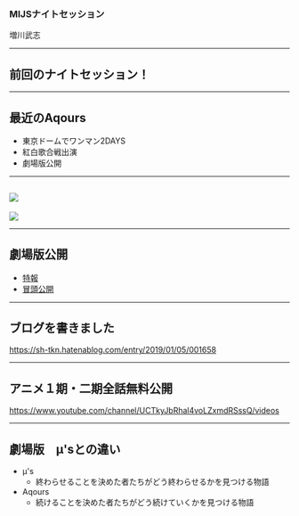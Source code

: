 ### MIJSナイトセッション
  
増川武志

---
## 前回のナイトセッション！

---
## 最近のAqours
- 東京ドームでワンマン2DAYS
- 紅白歌合戦出演
- 劇場版公開
---
![](https://pbs.twimg.com/media/DsyCSiKUcAA4c77.jpg)
---
![](https://pbs.twimg.com/media/DvwI3XyU8AAwDWx.jpg:large)

---
## 劇場版公開
- [特報](https://www.youtube.com/watch?v=1haB_uUpbUY)
- [冒頭公開](https://www.youtube.com/watch?v=gbFobF58W7g)

---
## ブログを書きました
https://sh-tkn.hatenablog.com/entry/2019/01/05/001658

---
## アニメ１期・二期全話無料公開
https://www.youtube.com/channel/UCTkyJbRhal4voLZxmdRSssQ/videos

---
## 劇場版　μ'sとの違い
- μ's
    - 終わらせることを決めた者たちがどう終わらせるかを見つける物語
- Aqours
    - 続けることを決めた者たちがどう続けていくかを見つける物語